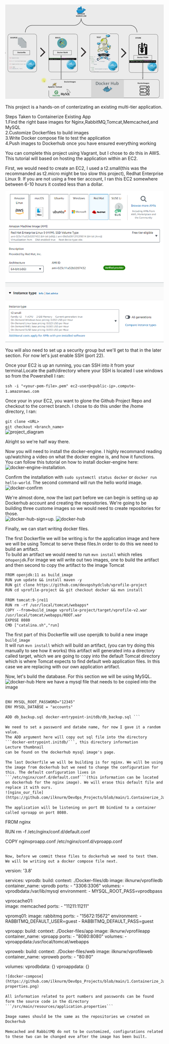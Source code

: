 ![project_diagram](https://github.com/ilknurm/DevOps_Projects/blob/main/1.Containerize_Java_App/images/diagram.png)

This project is a hands-on of conterizating an existing multi-tier application.  

Steps Taken to Containerize Existing App  
1.Find the right base images for Nginx,RabbitMQ,Tomcat,Memcached,and MySQL  
2.Customize Dockerfiles to build images  
3.Write Docker compose file to test the application  
4.Push images to Dockerhub once you have ensured everything working  

You can complete this project using Vagrant, but I chose to do this in AWS. This tutorial will based on hosting the application within an EC2.  

First, we would need to create an EC2, I used a t2.small(this was the recommanded as t2.micro might be too slow this project), Redhat Enterprise Linux 9. If you are not using a free tier account, I ran this EC2 somewhere between 6-10 hours it costed less than a dollar.  

![project_diagram](https://github.com/ilknurm/DevOps_Projects/blob/main/1.Containerize_Java_App/images/EC2.png)

You will also need to set up a security group but we'll get to that in the later section. For now let's just enable SSH (port 22).  

Once your EC2 is up an running, you can SSH into it from your terminal.Locate the path/directory where your SSH is located I use windows so from the Powershell I ran:

```ssh -i "<your-pem-file>.pem" ec2-user@<public-ip>.compute-1.amazonaws.com```

Once your in your EC2, you want to glone the Github Project Repo and checkout to the correct branch. I chose to do this under the /home directory, I ran:  

```git clone <URL>```  
```git checkout <branch_name>```  
![project_diagram](https://github.com/ilknurm/DevOps_Projects/blob/main/1.Containerize_Java_App/images/git_clone.png)

Alright so we're half way there.  

Now you will need to install the docker-engine. I highly recommand reading up/watching a video on what the docker engine is, and how it functions. You can follow this tutorial on how to install docker-engine here: ![docker-engine-installation](https://docs.docker.com/engine/install).

Confirm the installation with ```sudo systemctl status docker``` or ```docker run hello-world```. The second command will run the hello world image.  
![docker-confirm](https://github.com/ilknurm/DevOps_Projects/blob/main/1.Containerize_Java_App/images/docker-confirm.png)

We're almost done, now the last part before we can begin is setting up ap Dockerhub account and creating the repositories. We're going to be building three custome images so we would need to create repositories for those.  
 ![docker-hub-sign=up](https://docs.docker.com/docker-id/).
![docker-hub](https://github.com/ilknurm/DevOps_Projects/blob/main/1.Containerize_Java_App/images/docker_hub.png)  

Finally, we can start writing docker files.  

The first Dockerfile we will be writing is for the application image and here we will be using Tomcat to serve these files.In order to do this we need to build an artifact.  
To build an artifact we would need to run ```mvn install``` which relies on``openjdk``.For image we will write out two images, one to build the artifact and then second to copy the artifact to the image Tomcat  
```
FROM openjdk:11 as build_image
RUN yum update && install maven -y
RUN git clone https://github.com/devopshydclub/vprofile-project
RUN cd vprofile-project && git checkout docker && mvn install

FROM tomcat:9-jre11
RUN rm -rf /usr/local/tomcat/webapps*
COPY --from=build_image vprofile-project/target/vprofile-v2.war /usr/local/tomcat/webapps/ROOT.war
EXPOSE 8080
CMD ["catalina.sh","run]

```  
The first part of this Dockerfile will use openjdk to build a new image ```build_image```  
It will run ```mvn install``` which will build an artifact, (you can try doing this manually to see how it works)
this artifact will generated into a directory called target, which we are going to copy into the default Tomcat directory which is where Tomcat expects to find default web application files. In this case we are replacing with our own application artifact.  

Now, let's build the database. For this section we will be using MySQL. 
![docker-hub](https://github.com/ilknurm/DevOps_Projects/blob/main/1.Containerize_Java_App/images/app_docker.png)
Here we have a mysql file that needs to be copied into the image

```FROM mysql:8.0.33

ENV MYSQL_ROOT_PASSWORD="12345"
ENV MYSQL_DATABSE = "accounts"

ADD db_backup.sql docker-entrypoint-initdb/db_backup.sql ```

We need to set a password and databe name, for now I gave it a random value.  
The ADD argument here will copy out sql file into the directory ```docker-entrypoint.initdb/```, this directory information 
Lecture thumbnail
can be found on the dockerhub mysql image's page.

The last Dockerfile we will be building is for nginx. We will be using the image from dockerhub but we need to change the configuration for this. The default configuration lives in ```/etc/nginx/conf.d/default.conf```(this information can be located on dockerhub for the nginx image). We will erase this default file and replace it with ours.
![nginx_our_file](https://github.com/ilknurm/DevOps_Projects/blob/main/1.Containerize_Java_App/images/nginx_conf.png)

The application will be listening on port 80 bindind to a container called vproapp on port 8080.

```
FROM nginx

RUN rm -f /etc/nginx/conf.d/default.conf

COPY nginvproapp.conf /etc/nginx/conf.d/vproapp.conf
```

Now, before we commit these files to dockerhub we need to test them. We will be writing out a docker compose file next.

```
version: '3.8'

services:
  vprodb:
    build:
      context: ./Docker-files/db
    image: ilknurw/vprofiledb
    container_name: vprodb
    ports:
      - "3306:3306"
    volumes:
      - vprodbdata:/var/lib/mysql 
    environment:
      - MYSQL_ROOT_PASS=vprodbpass


  vprocache01:       
    image: memcached
    ports:
      - "11211:11211"

  vpromq01:
    image: rabbitmq
    ports:
      - "15672:15672"
    environment:
      - RABBITMQ_DEFAULT_USER=guest
      - RABBITMQ_DEFAULT_PASS=guest

  vproapp:
    build:
      context: ./Docker-files/app
    image: ilknurw/vprofileapp
    container_name: vproapp
    ports:
      - "8080:8080"
    volumes:
      - vproappdata:/usr/local/tomcat/webapps

  vproweb:
    build:
      context: ./Docker-files/web
    image: ilknurw/vprofileweb
    container_name: vproweb
    ports:
      - "80:80"

volumes:
  vprodbdata: {}
  vproappdata: {}
```
![docker-compose](https://github.com/ilknurm/DevOps_Projects/blob/main/1.Containerize_Java_App/images/app-properties.png)

All information related to port numbers and passwords can be found form the source code in the directory ```/src/main/resources/application.properties```  

Image names should be the same as the repositories we created on Dockerhub

Memcached and RabbitMQ do not to be customized, configurations related to these two can be changed eve after the image has been built. 
























